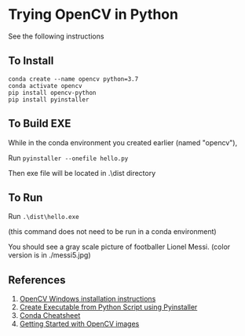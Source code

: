 # Trying OpenCV in Python
See the following instructions

## To Install

```
conda create --name opencv python=3.7
conda activate opencv
pip install opencv-python
pip install pyinstaller
```

## To Build EXE

While in the conda environment you created earlier (named "opencv"),

Run `pyinstaller --onefile hello.py`

Then exe file will be located in .\dist directory

## To Run

Run  `.\dist\hello.exe`

(this command does not need to be run in a conda environment)

You should see a gray scale picture of footballer Lionel Messi.
(color version is in ./messi5.jpg)

## References
1. [OpenCV Windows installation instructions](https://opencv-python-tutroals.readthedocs.io/en/latest/py_tutorials/py_setup/py_setup_in_windows/py_setup_in_windows.html#installing-opencv-from-prebuilt-binaries)
2. [Create Executable from Python Script using Pyinstaller](https://datatofish.com/executable-pyinstaller/)
3. [Conda Cheatsheet](https://docs.conda.io/projects/conda/en/4.6.0/_downloads/52a95608c49671267e40c689e0bc00ca/conda-cheatsheet.pdf)
4. [Getting Started with OpenCV images](https://opencv-python-tutroals.readthedocs.io/en/latest/py_tutorials/py_gui/py_image_display/py_image_display.html#display-image)
